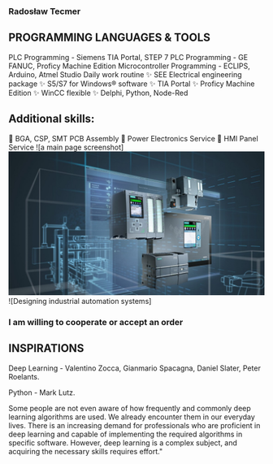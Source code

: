 ### Radosław Tecmer

## PROGRAMMING LANGUAGES & TOOLS

PLC Programming - Siemens TIA Portal, STEP 7
PLC Programming - GE FANUC, Proficy Machine Edition
Microcontroller Programming - ECLIPS, Arduino, Atmel Studio
Daily work routine
✨ SEE Electrical engineering package
✨ S5/S7 for Windows® software
✨ TIA Portal
✨ Proficy Machine Edition
✨ WinCC flexible 
✨ Delphi, Python, Node-Red

## Additional skills:
🔭 BGA, CSP, SMT PCB Assembly
🔭 Power Electronics Service
🔭 HMI Panel Service
![a main page screenshot]
![a main page screenshot](https://github.com/remceTkedaR/remceTkedaR/blob/main/sim2.jpg)
![Designing industrial automation systems]
### I am willing to cooperate or accept an order

## INSPIRATIONS
Deep Learning - Valentino Zocca, Gianmario Spacagna, Daniel Slater, Peter Roelants.

Python - Mark Lutz.

Some people are not even aware of how frequently and commonly deep learning algorithms are used. We already encounter them in our everyday lives. There is an increasing demand for professionals who are proficient in deep learning and capable of implementing the required algorithms in specific software. However, deep learning is a complex subject, and acquiring the necessary skills requires effort."
